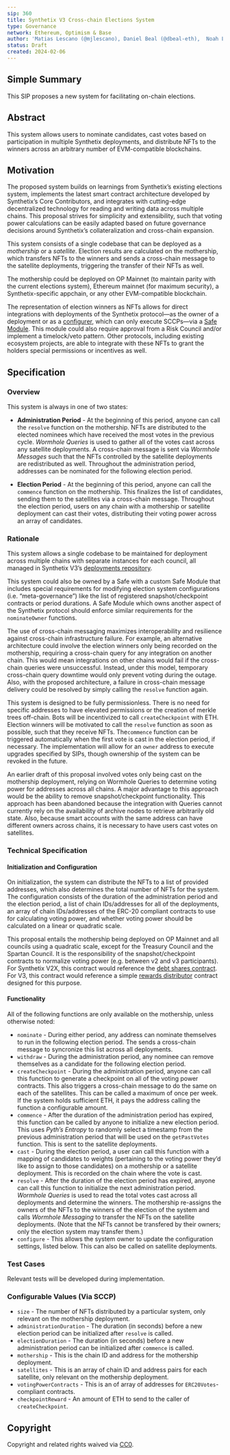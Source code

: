 ```yaml
---
sip: 360
title: Synthetix V3 Cross-chain Elections System
type: Governance
network: Ethereum, Optimism & Base
author: 'Matias Lescano (@mjlescano), Daniel Beal (@dbeal-eth),  Noah Litvin (@noahlitvin)'
status: Draft
created: 2024-02-06
---
```


<!--You can leave these HTML comments in your merged SCCP and delete the visible duplicate text guides, they will not appear and may be helpful to refer to if you edit it again. This is the suggested template for new SCCPs. Note that an SCCP number will be assigned by an editor. When opening a pull request to submit your SCCP, please use an abbreviated title in the filename, `sccp-draft_title_abbrev.md`. The title should be 44 characters or less.-->

## Simple Summary

<!--"If you can't explain it simply, you don't understand it well enough." Provide a simplified and layman-accessible explanation of the SCCP.-->

This SIP proposes a new system for facilitating on-chain elections.

## Abstract

<!--A short (~200 word) description of the variable change proposed.-->

This system allows users to nominate candidates, cast votes based on participation in multiple Synthetix deployments, and distribute NFTs to the winners across an arbitrary number of EVM-compatible blockchains.

## Motivation

<!--The motivation is critical for SCCPs that want to update variables within Synthetix. It should clearly explain why the existing variable is not incentive aligned. SCCP submissions without sufficient motivation may be rejected outright.-->

The proposed system builds on learnings from Synthetix’s existing elections system, implements the latest smart contract architecture developed by Synthetix’s Core Contributors, and integrates with cutting-edge decentralized technology for reading and writing data across multiple chains. This proposal strives for simplicity and extensibility, such that voting power calculations can be easily adapted based on future governance decisions around Synthetix’s collateralization and cross-chain expansion.

This system consists of a single codebase that can be deployed as a _mothership_ or a _satellite_. Election results are calculated on the mothership, which transfers NFTs to the winners and sends a cross-chain message to the satellite deployments, triggering the transfer of their NFTs as well.

The mothership could be deployed on OP Mainnet (to maintain parity with the current elections system), Ethereum mainnet (for maximum security), a Synthetix-specific appchain, or any other EVM-compatible blockchain.

The representation of election winners as NFTs allows for direct integrations with deployments of the Synthetix protocol—as the owner of a deployment or as a [configurer](https://sips.synthetix.io/sips/sip-341/), which can only execute SCCPs—via a [Safe Module](https://docs.safe.global/safe-smart-account/modules). This module could also require approval from a Risk Council and/or implement a timelock/veto pattern. Other protocols, including existing ecosystem projects, are able to integrate with these NFTs to grant the holders special permissions or incentives as well.

## Specification

<!--The specification should describe the syntax and semantics of any new feature, there are five sections
1. Overview
2. Rationale
3. Technical Specification
4. Test Cases
5. Configurable Values
-->

### Overview

<!--This is a high level overview of *how* the SIP will solve the problem. The overview should clearly describe how the new feature will be implemented.-->

This system is always in one of two states:

- **Administration Period** - At the beginning of this period, anyone can call the `resolve` function on the mothership. NFTs are distributed to the elected nominees which have received the most votes in the previous cycle. *Wormhole Queries* is used to gather all of the votes cast across any satellite deployments. A cross-chain message is sent via *Wormhole Messages* such that the NFTs controlled by the satellite deployments are redistributed as well. Throughout the administration period, addresses can be nominated for the following election period.

- **Election Period** - At the beginning of this period, anyone can call the `commence` function on the mothership. This finalizes the list of candidates, sending them to the satellites via a cross-chain message. Throughout the election period, users on any chain with a mothership or satellite deployment can cast their votes, distributing their voting power across an array of candidates.

### Rationale

<!--This is where you explain the reasoning behind how you propose to solve the problem. Why did you propose to implement the change in this way, what were the considerations and trade-offs. The rationale fleshes out what motivated the design and why particular design decisions were made. It should describe alternate designs that were considered and related work. The rationale may also provide evidence of consensus within the community, and should discuss important objections or concerns raised during discussion.-->

This system allows a single codebase to be maintained for deployment across multiple chains with separate instances for each council, all managed in Synthetix V3’s [deployments repository](https://github.com/synthetixio/synthetix-deployments).

This system could also be owned by a Safe with a custom Safe Module that includes special requirements for modifying election system configurations (i.e. “meta-governance”) like the list of registered snapshot/checkpoint contracts or period durations. A Safe Module which owns another aspect of the Synthetix protocol should enforce similar requirements for the `nominateOwner` functions.

The use of cross-chain messaging maximizes interoperability and resilience against cross-chain infrastructure failure. For example, an alternative architecture could involve the election winners only being recorded on the mothership, requiring a cross-chain query for any integration on another chain. This would mean integrations on other chains would fail if the cross-chain queries were unsuccessful. Instead, under this model, temporary cross-chain query downtime would only prevent voting during the outage. Also, with the proposed architecture, a failure in cross-chain message delivery could be resolved by simply calling the `resolve` function again.

This system is designed to be fully permissionless. There is no need for specific addresses to have elevated permissions or the creation of merkle trees off-chain. Bots will be incentivized to call `createCheckpoint` with ETH. Election winners will be motivated to call the `resolve` function as soon as possible, such that they receive NFTs. The`commence` function can be triggered automatically when the first vote is cast in the election period, if necessary. The implementation will allow for an `owner` address to execute upgrades specified by SIPs, though ownership of the system can be revoked in the future.

An earlier draft of this proposal involved votes only being cast on the mothership deployment, relying on Wormhole Queries to determine voting power for addresses across all chains. A major advantage to this approach would be the ability to remove snapshot/checkpoint functionality. This approach has been abandoned because the integration with Queries cannot currently rely on the availability of archive nodes to retrieve arbitrarily old state. Also, because smart accounts with the same address can have different owners across chains, it is necessary to have users cast votes on satellites.

### Technical Specification

<!--The technical specification should outline the public API of the changes proposed. That is, changes to any of the interfaces Synthetix currently exposes or the creations of new ones.-->

#### Initialization and Configuration

On initialization, the system can distribute the NFTs to a list of provided addresses, which also determines the total number of NFTs for the system. The configuration consists of the duration of the administration period and the election period, a list of chain IDs/addresses for all of the deployments, an array of chain IDs/addresses of the ERC-20 compliant contracts to use for calculating voting power, and whether voting power should be calculated on a linear or quadratic scale.

This proposal entails the mothership being deployed on OP Mainnet and all councils using a quadratic scale, except for the Treasury Council and the Spartan Council. It is the responsibility of the snapshot/checkpoint contracts to normalize voting power (e.g. between v2 and v3 participants). For Synthetix V2X, this contract would reference the [debt shares contract](https://sips.synthetix.io/sips/sip-185/). For V3, this contract would reference a simple [rewards distributor](https://sips.synthetix.io/sips/sip-305/) contract designed for this purpose.

#### Functionality

All of the following functions are only available on the mothership, unless otherwise noted:

- `nominate` - During either period, any address can nominate themselves to run in the following election period. The sends a cross-chain message to syncronize this list across all deployments.
- `withdraw` - During the administration period, any nominee can remove themselves as a candidate for the following election period.
- `createCheckpoint` - During the administration period, anyone can call this function to generate a checkpoint on all of the voting power contracts. This also triggers a cross-chain message to do the same on each of the satellites. This can be called a maximum of once per week. If the system holds sufficient ETH, it pays the address calling the function a configurable amount.
- `commence` - After the duration of the administration period has expired, this function can be called by anyone to initialize a new election period. This uses *Pyth’s Entropy* to randomly select a timestamp from the previous administration period that will be used on the `getPastVotes` function. This is sent to the satellite deployments.
- `cast` - During the election period, a user can call this function with a mapping of candidates to weights (pertaining to the voting power they’d like to assign to those candidates) on a mothership or a satellite deployment. This is recorded on the chain where the vote is cast.
- `resolve` - After the duration of the election period has expired, anyone can call this function to initialize the next administration period. *Wormhole Queries* is used to read the total votes cast across all deployments and determine the winners. The mothership re-assigns the owners of the NFTs to the winners of the election of the system and calls *Wormhole Messaging* to transfer the NFTs on the satellite deployments. (Note that the NFTs cannot be transfered by their owners; only the election system may transfer them.)
- `configure` - This allows the system owner to update the configuration settings, listed below. This can also be called on satellite deployments.

### Test Cases

<!--Test cases for an implementation are mandatory for SIPs but can be included with the implementation..-->

Relevant tests will be developed during implementation.

### Configurable Values (Via SCCP)

<!--Please list all values configurable via SCCP under this implementation.-->

* `size` - The number of NFTs distributed by a particular system, only relevant on the mothership deployment.
* `administrationDuration` - The duration (in seconds) before a new election period can be initialized after `resolve` is called.
* `electionDuration` - The duration (in seconds) before a new administration period can be initialized after `commence` is called.
* `mothership` - This is the chain ID and address for the mothership deployment.
* `satellites` - This is an array of chain ID and address pairs for each satellite, only relevant on the mothership deployment.
* `votingPowerContracts` - This is an of array of addresses for `ERC20Votes`-compliant contracts.
* `checkpointReward` - An amount of ETH to send to the caller of `createCheckpoint`.

## Copyright

Copyright and related rights waived via [CC0](https://creativecommons.org/publicdomain/zero/1.0/).
